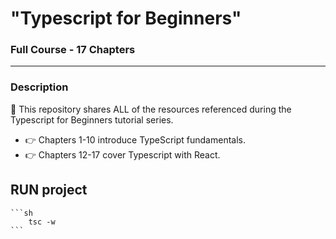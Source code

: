 # "Typescript for Beginners"

### Full Course - 17 Chapters

---

### Description

🚀 This repository shares ALL of the resources referenced during the Typescript for Beginners tutorial series.

- 👉 Chapters 1-10 introduce TypeScript fundamentals.
- 👉 Chapters 12-17 cover Typescript with React.

## RUN project

    ```sh
        tsc -w
    ```
